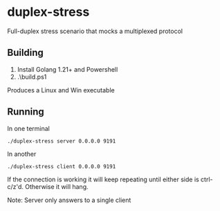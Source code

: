 # duplex-stress
Full-duplex stress scenario that mocks a multiplexed protocol 

## Building

1. Install Golang 1.21+ and Powershell
2. .\build.ps1

Produces a Linux and Win executable 

## Running 

In one terminal

`./duplex-stress server 0.0.0.0 9191`

In another

`./duplex-stress client 0.0.0.0 9191`

If the connection is working it will keep repeating until either side is ctrl-c/z'd. Otherwise it will hang.

Note: Server only answers to a single client

